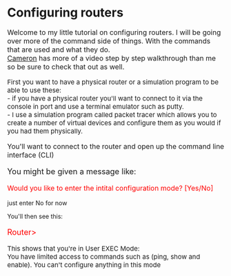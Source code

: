 # Configuring routers
<p style="font-size:16px">
Welcome to my little tutorial on configuring routers. I will be going over more of the command side of things. With the commands that are used and what they do.<br>
<a href="https://nevexo.space/networking/2021/02/24/cisco-packet-tracer-basic.html">Cameron</a>
has more of a video step by step walkthrough than me so be sure to check that out as well.
</p>

<p style="font-size:15px">
First you want to have a physical router or a simulation program to be able to use these: <br>
- if you have a physical router you'll want to connect to it via the console in port and use a terminal emulator such as putty.
<br>
- I use a simulation program called packet tracer which allows you to create a number of virtual devices and configure them as you would if you had them physically.</p>

<p style="font-size:16px">
You'll want to connect to the router and open up the command line interface (CLI)
</p>

<p style="font-size:18px">
You might be given a message like:</p>
<p style="font-size:16px;color:Red">
Would you like to enter the intital configuration mode? [Yes/No]
</p>
just enter No for now
</p>
You'll then see this:
</p>

<p style="font-size:18px;color:Red">
Router></p> <p style="font-size:15px">This shows that you're in User EXEC Mode:<br> You have limited access to commands such as (ping, show and enable). You can't configure anything in this mode</p>
